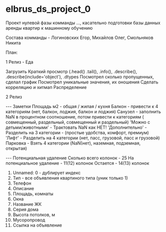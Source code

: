# elbrus_ds_project_0
Проект нулевой фазы комманды ..., касательно подготовки базы данных аренды квартир к машинному обучению

Состава комманды - Логиновских Егор, Михайлов Олег, Смольняков Никита



План:

1 Релиз - Еда

  Загрузить
  Краткий просмотр (.head() .tail(), .info(), .describe(), .describe(include='object'), .dtypes
  Посмотрел сколько пропущенных, сделал график 
  Посмотрел уникальные значения, их оношения
  Сделать корреляцию и хитмап
  Распределение 


2 Релиз



--- Заметки
Площадь м2 - общая / жилая / кухня
Балкон - привести к 4 категориям (нет, балкон, лоджия, балкон и лоджия)
Санузел - заполнить NaN в процентном соотношение, потом привести к категориям ( совмещенный, раздельный, совмещенный и раздельный)
'Можно с детьми/животными' - Трактовать NaN как НЕТ!
'Дополнительно' - Разделить на 3 категории - (простые удобства, комфорт, премиум)
'Лифт' - Разделить на 4 категории (нет, пасс, грузовой, пасс и грузовой)
Парковка - Взять 4 категории (NaN(нет), наземная, подземная, открытая)


--- Потенциальная удаление
Сколько всего колонок - 25
На потенциальное удаление - 11(12) колонок
Остается - 14(13) колонок
1. Unnamed: 0 - дублирует индекс
2. Тип - все объявления квартиного типа (уник только 1)
3. Телефон
4. Описание
5. Площадь, комнаты
6. Окна
7. Название ЖК
8. Серия дома
9. Высота потолков, м
10. Мусоропровод
11. Ссылка на объявление
